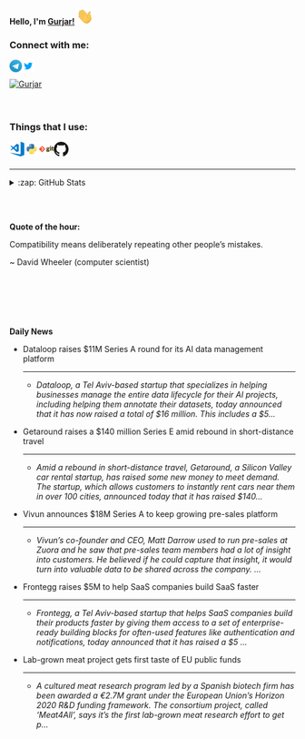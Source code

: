 #### Hello, I'm [Gurjar!](https://GurjarKing.github.io) <img src="https://raw.githubusercontent.com/ABSphreak/ABSphreak/master/gifs/Hi.gif" width="30px"></h2>


### Connect with me:

[<img align="left" alt="Gurjar | Telegram" width="22px" src="https://raw.githubusercontent.com/github/explore/80688e429a7d4ef2fca1e82350fe8e3517d3494d/topics/telegram/telegram.png" />][Telegram]
[<img align="left" alt="Gurjar | Twitter" width="22px" src="https://raw.githubusercontent.com/github/explore/80688e429a7d4ef2fca1e82350fe8e3517d3494d/topics/twitter/twitter.png" />][Twitter]
<br >
<br >
<a href="https://github.com/GurjarKing"><img src="https://komarev.com/ghpvc/?username=GurjarKing" alt="Gurjar" /></a> <br />
<br />
<br />
<!-- <br >

![](https://visitor-badge.glitch.me/badge?page_id=GurjarKing)

<br /> -->

### Things that I use:

[<img align="left" alt="Visual Studio Code" width="26px" src="https://raw.githubusercontent.com/github/explore/80688e429a7d4ef2fca1e82350fe8e3517d3494d/topics/visual-studio-code/visual-studio-code.png" />][VSCode]
[<img align="left" alt="Python" width="26px" src="https://raw.githubusercontent.com/github/explore/80688e429a7d4ef2fca1e82350fe8e3517d3494d/topics/python/python.png" />][Python]
[<img align="left" alt="Git" width="26px" src="https://raw.githubusercontent.com/github/explore/80688e429a7d4ef2fca1e82350fe8e3517d3494d/topics/git/git.png" />][Git]
[<img align="left" alt="GitHub" width="26px" src="https://raw.githubusercontent.com/github/explore/78df643247d429f6cc873026c0622819ad797942/topics/github/github.png" />][Github]

<br />
<br />

---
<details>
  <summary>:zap: GitHub Stats</summary>

<img align="left" alt="Gurjar's Github Stats" src="https://github-readme-stats.vercel.app/api?username=GurjarKing&show_icons=true&hide_border=true&count_private=true&include_all_commit=true&theme=algolia" />

</details>

<!-- ### 🔔 My latest tweet
<a href="https://twitter.com/Gurjar_King43" target="_blank">
	<img src="https://github.com/GurjarKing/GurjarKing/raw/master/tweet.png" width="70%" align="center" alt="Click to view on Twitter" title="My latest tweet, as an image"/>
</a> -->
<br>

<pre>

</pre>

**Quote of the hour:**

Compatibility means deliberately repeating other people’s mistakes.

~ David Wheeler (computer scientist)
<pre>

</pre>
<br>
<pre>


</pre>
<strong>Daily News</strong>
  
  - Dataloop raises $11M Series A round for its AI data management platform
     <hr/>
     
      - *Dataloop, a Tel Aviv-based startup that specializes in helping businesses manage the entire data lifecycle for their AI projects, including helping them annotate their datasets, today announced that it has now raised a total of $16 million. This includes a $5…*
     
  - Getaround raises a $140 million Series E amid rebound in short-distance travel
      <hr/>
      
      - *Amid a rebound in short-distance travel, Getaround, a Silicon Valley car rental startup, has raised some new money to meet demand. The startup, which allows customers to instantly rent cars near them in over 100 cities, announced today that it has raised $140…*
      
  - Vivun announces $18M Series A to keep growing pre-sales platform
      <hr/>
      
      - *Vivun’s co-founder and CEO, Matt Darrow used to run pre-sales at Zuora and he saw that pre-sales team members had a lot of insight into customers. He believed if he could capture that insight, it would turn into valuable data to be shared across the company. …*
      
  - Frontegg raises $5M to help SaaS companies build SaaS faster
      <hr/>
      
      - *Frontegg, a Tel Aviv-based startup that helps SaaS companies build their products faster by giving them access to a set of enterprise-ready building blocks for often-used features like authentication and notifications, today announced that it has raised a $5 …*
       
  - Lab-grown meat project gets first taste of EU public funds
      <hr/>
       
       - *A cultured meat research program led by a Spanish biotech firm has been awarded a €2.7M grant under the European Union’s Horizon 2020 R&D funding framework. The consortium project, called ‘Meat4All’, says it’s the first lab-grown meat research effort to get p…*
      

<br />

[VSCode]: https://code.visualstudio.com/
[Python]: https://www.python.org/
[Git]: https://git-scm.com/
[Github]: https://github.com/
[Telegram]: https://t.me/Gurjar_King/
[Twitter]: https://twitter.com/Gurjar_King43/
